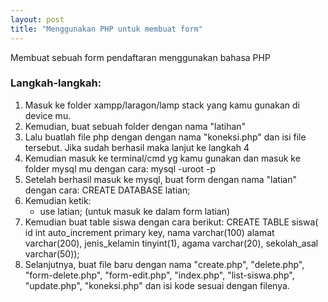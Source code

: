 ```yaml
---
layout: post
title: "Menggunakan PHP untuk membuat form"
---
```


Membuat sebuah form pendaftaran menggunakan bahasa PHP

### Langkah-langkah:
1. Masuk ke folder xampp/laragon/lamp stack yang kamu gunakan di device mu.
2. Kemudian, buat sebuah folder dengan nama "latihan"
3. Lalu buatlah file php dengan dengan nama "koneksi.php" dan isi file tersebut. Jika sudah    berhasil maka lanjut ke langkah 4
4. Kemudian masuk ke terminal/cmd yg kamu gunakan dan masuk ke folder mysql mu dengan cara:
    mysql -uroot -p
5. Setelah berhasil masuk ke mysql, buat form dengan nama "latian" dengan cara:
    CREATE DATABASE latian;
6. Kemudian ketik:
    - use latian; (untuk masuk ke dalam form latian)
7. Kemudian buat table siswa dengan cara berikut:
    CREATE TABLE siswa(
    id int auto_increment primary key,
    nama varchar(100)
    alamat varchar(200),
    jenis_kelamin tinyint(1),
    agama varchar(20),
    sekolah_asal varchar(50));
8. Selanjutnya, buat file baru dengan nama "create.php", "delete.php", "form-delete.php", "form-edit.php", "index.php", "list-siswa.php", "update.php", "koneksi.php" dan isi kode sesuai dengan filenya.